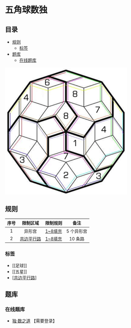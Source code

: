 # 五角球数独
<!-- START doctoc generated TOC please keep comment here to allow auto update -->
<!-- DON'T EDIT THIS SECTION, INSTEAD RE-RUN doctoc TO UPDATE -->
## 目录

- [规则](#%E8%A7%84%E5%88%99)
  - [标签](#%E6%A0%87%E7%AD%BE)
- [题库](#%E9%A2%98%E5%BA%93)
  - [在线题库](#%E5%9C%A8%E7%BA%BF%E9%A2%98%E5%BA%93)

<!-- END doctoc generated TOC please keep comment here to allow auto update -->

![题](../../images/sudoku/五角球数独.png)

## 规则

| 序号  |  限制区域   | 限制规则    |   备注   |
|:---:|:-------:|:--------|:------:|
|  1  |   异形宫   | [1~8填充] | 5 个异形宫 |
|  2  | [共边平行路] | [1~8填充] | 10 条路  |

### 标签

- [[足球]]
- [[五星]]
- [[共边平行路]]

## 题库

### 在线题库

- [独·数之道](http://www.sudokufans.org.cn/lx/5j.index.php) 【需要登录】

[1~8填充]: ../../rules.md#1to8填充

[共边平行路]: ../../rules.md#共边平行路
